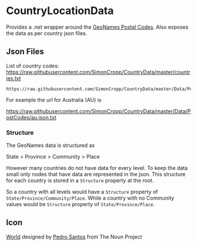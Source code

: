 # CountryLocationData

Provides a .net wrapper around the [GeoNames Postal Codes](https://www.geonames.org/postal-codes/). Also exposes the data as per country json files.


## Json Files

List of country codes: https://raw.githubusercontent.com/SimonCropp/CountryData/master/countries.txt

```
https://raw.githubusercontent.com/SimonCropp/CountryData/master/Data/PostCodes/[CountryCode].json.txt
```

For example the url for Australia (AU) is 

https://raw.githubusercontent.com/SimonCropp/CountryData/master/Data/PostCodes/au.json.txt


### Structure 

The GeoNames data is structured as

State > Province > Community > Place

However many countries do not have data for every level. To keep the data small only nodes that have data are represented in the json. This structure for each country is stored in a `Structure` property at the root.

So a country with all levels would have a `Structure` property of `State/Province/Community/Place`. While a country with no Community values would be `Structure` property of `State/Province/Place`.


## Icon

<a href="https://thenounproject.com/term/world/956116/" target="_blank">World</a> designed by <a href="https://thenounproject.com/pedrosantospt3" target="_blank">Pedro Santos</a> from The Noun Project